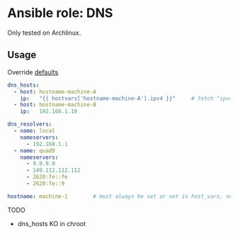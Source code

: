 # Ansible role: DNS

Only tested on Archlinux.

## Usage
Override [defaults](https://github.com/lunics/ansible_role_dns/blob/main/defaults/main.yml)
```yaml
dns_hosts:
  - host: hostname-machine-A
    ip:   "{{ hostvars['hostname-machine-A'].ipv4 }}"     # fetch "ipv4: 192.168.1.1" variable defined in host_vars/hostname_machine_A/network.yml
  - host: hostname-machine-B
    ip:   192.168.1.10

dns_resolvers:
  - name: local
    nameservers:
      - 192.168.1.1
  - name: quad9
    nameservers:
      - 9.9.9.9
      - 149.112.112.112
      - 2620:fe::fe
      - 2620:fe::9

hostname: machine-1        # must always be set or not in host_vars, never in group_vars
```
TODO
- dns_hosts KO in chroot
